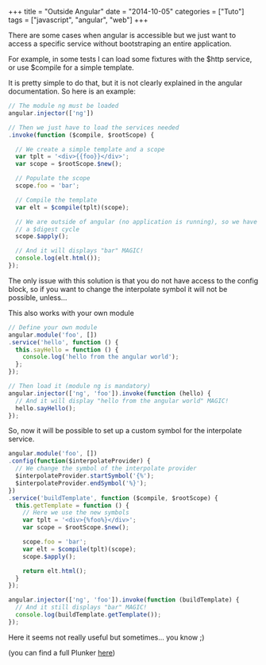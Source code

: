 +++
title = "Outside Angular"
date = "2014-10-05"
categories = ["Tuto"]
tags = ["javascript", "angular", "web"]
+++

There are some cases when angular is accessible but we just want to access a
specific service without bootstraping an entire application.

For example, in some tests I can load some fixtures with the $http service,
or use $compile for a simple template.

It is pretty simple to do that, but it is not clearly explained in the angular
documentation. So here is an example:

```javascript
// The module ng must be loaded
angular.injector(['ng'])

// Then we just have to load the services needed
.invoke(function ($compile, $rootScope) {

  // We create a simple template and a scope
  var tplt = '<div>{{foo}}</div>';
  var scope = $rootScope.$new();

  // Populate the scope
  scope.foo = 'bar';

  // Compile the template
  var elt = $compile(tplt)(scope);

  // We are outside of angular (no application is running), so we have to run
  // a $digest cycle
  scope.$apply();

  // And it will displays "bar" MAGIC!
  console.log(elt.html());
});
```

The only issue with this solution is that you do not have access to the config
block, so if you want to change the interpolate symbol it will not be possible,
unless...

This also works with your own module

```javascript
// Define your own module
angular.module('foo', [])
.service('hello', function () {
  this.sayHello = function () {
    console.log('hello from the angular world');
  };
});

// Then load it (module ng is mandatory)
angular.injector(['ng', 'foo']).invoke(function (hello) {
  // And it will display "hello from the angular world" MAGIC!
  hello.sayHello();
});
```

So, now it will be possible to set up a custom symbol for the interpolate
service.

```javascript
angular.module('foo', [])
.config(function($interpolateProvider) {
  // We change the symbol of the interpolate provider
  $interpolateProvider.startSymbol('{%');
  $interpolateProvider.endSymbol('%}');
})
.service('buildTemplate', function ($compile, $rootScope) {
  this.getTemplate = function () {
    // Here we use the new symbols
    var tplt = '<div>{%foo%}</div>';
    var scope = $rootScope.$new();

    scope.foo = 'bar';
    var elt = $compile(tplt)(scope);
    scope.$apply();

    return elt.html();
  }
});

angular.injector(['ng', 'foo']).invoke(function (buildTemplate) {
  // And it still displays "bar" MAGIC!
  console.log(buildTemplate.getTemplate());
});

```

Here it seems not really useful but sometimes... you know ;)

(you can find a full Plunker [here](http://plnkr.co/edit/giAIRSwdTnOPAhj3TRs7))
